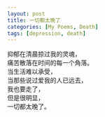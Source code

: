 ```yaml
---
layout: post
title: 一切都太晚了
categories: [My Poems, Death]
tags: [depression, death]
---
```


抑郁在清晨掠过我的灵魂，  
痛苦散落在时间的每一个角落。  
当生活难以承受，  
当那些说过爱我的人已远去，  
我也要走了，  
但是很明显，  
一切都太晚了。  
